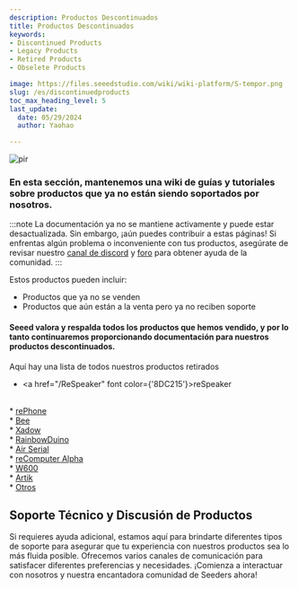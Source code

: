 ```yaml
---
description: Productos Descontinuados
title: Productos Descontinuados
keywords:
- Discontinued Products
- Legacy Products
- Retired Products
- Obselete Products

image: https://files.seeedstudio.com/wiki/wiki-platform/S-tempor.png
slug: /es/discontinuedproducts
toc_max_heading_level: 5
last_update:
  date: 05/29/2024
  author: Yaohao

---
```


<p style={{textAlign: 'center'}}><img src="https://files.seeedstudio.com/wiki/seeed_logo/Wiki_Platform_GT_Logo.jpg" alt="pir" width={1000} height="auto" /></p>


### En esta sección, mantenemos una wiki de guías y tutoriales sobre productos que ya no están siendo soportados por nosotros.


:::note
La documentación ya no se mantiene activamente y puede estar desactualizada. Sin embargo, ¡aún puedes contribuir a estas páginas! Si enfrentas algún problema o inconveniente con tus productos, asegúrate de revisar nuestro <a href="https://discord.gg/eWkprNDMU7">canal de discord</a> y <a href="https://forum.seeedstudio.com/">foro</a> para obtener ayuda de la comunidad.
:::


Estos productos pueden incluir:
* Productos que ya no se venden
* Productos que aún están a la venta pero ya no reciben soporte

#### Seeed valora y respalda todos los productos que hemos vendido, y por lo tanto continuaremos proporcionando documentación para nuestros productos descontinuados.

Aquí hay una lista de todos nuestros productos retirados

* <a href="/ReSpeaker" font color={'8DC215'}>reSpeaker</a>  
<br />
* <a href="/RePhone" font color={'8DC215'}>rePhone</a> 
<br />
* <a href="/Mesh_Bee" font color={'8DC215'}>Bee</a>
<br /> 
* <a href="/Xadow_3_Aixs_Accelerometer" font color={'8DC215'}>Xadow</a>
<br /> 
* <a href="/Rainbowduino" font color={'8DC215'}>RainbowDuino</a>
<br /> 
* <a href="/Air602_WiFi_Development_Board" font color={'8DC215'}>Air Serial</a>
<br /> 
* <a href="/How-to-build-a-home-soft-router-and-NAS-With-ReComputer" font color={'8DC215'}>reComputer Alpha</a>
<br /> 
* <a href="/W600_Module" font color={'8DC215'}>W600</a>
<br /> 
* <a href="/Artik" font color={'8DC215'}>Artik</a>
<br /> 
* <a href="/Tiny_BLE" font color={'8DC215'}>Otros</a> 


## Soporte Técnico y Discusión de Productos

Si requieres ayuda adicional, estamos aquí para brindarte diferentes tipos de soporte para asegurar que tu experiencia con nuestros productos sea lo más fluida posible. Ofrecemos varios canales de comunicación para satisfacer diferentes preferencias y necesidades. ¡Comienza a interactuar con nosotros y nuestra encantadora comunidad de Seeders ahora!

<div class="button_tech_support_container">
<a href="https://forum.seeedstudio.com/" class="button_forum"></a>
<a href="https://www.seeedstudio.com/contacts" class="button_email"></a>
</div>

<div class="button_tech_support_container">
<a href="https://discord.gg/eWkprNDMU7" class="button_discord"></a>
<a href="https://github.com/Seeed-Studio/wiki-documents/discussions/69" class="button_discussion"></a>
</div>